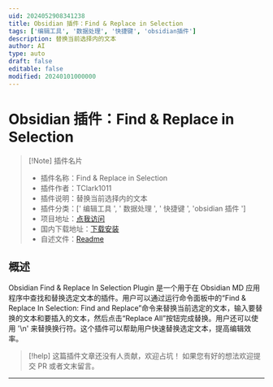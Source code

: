 ```yaml
---
uid: 2024052908341238
title: Obsidian 插件：Find & Replace in Selection
tags: ['编辑工具', '数据处理', '快捷键', 'obsidian插件']
description: 替换当前选择内的文本
author: AI
type: auto
draft: false
editable: false
modified: 20240101000000
---
```


# Obsidian 插件：Find & Replace in Selection

> [!Note] 插件名片
> - 插件名称：Find & Replace in Selection
> - 插件作者：TClark1011
> - 插件说明：替换当前选择内的文本
> - 插件分类：[' 编辑工具 ', ' 数据处理 ', ' 快捷键 ', 'obsidian 插件 ']
> - 项目地址：[点我访问](https://github.com/TClark1011/obsidian-find-and-replace-in-selection)
> - 国内下载地址：[下载安装](https://pkmer.cn/products/plugin/pluginMarket/?obsidian-find-and-replace-in-selection)
> - 自述文件：[Readme](https://ghproxy.net/https://raw.githubusercontent.com/TClark1011/obsidian-find-and-replace-in-selection/main/README.md)

## 概述

Obsidian Find & Replace In Selection Plugin 是一个用于在 Obsidian MD 应用程序中查找和替换选定文本的插件。用户可以通过运行命令面板中的“Find & Replace In Selection: Find and Replace”命令来替换当前选定的文本，输入要替换的文本和要插入的文本，然后点击“Replace All”按钮完成替换。用户还可以使用 '\n' 来替换换行符。这个插件可以帮助用户快速替换选定文本，提高编辑效率。

> [!help]
> 这篇插件文章还没有人贡献，欢迎占坑！
> 如果您有好的想法欢迎提交 PR 或者文末留言。

---



